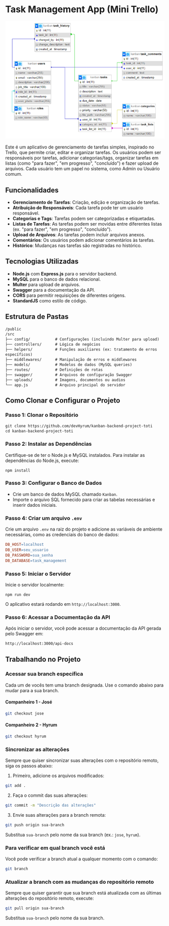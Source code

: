 # Task Management App (Mini Trello)
![ERD](./public/ERD.png)

Este é um aplicativo de gerenciamento de tarefas simples, inspirado no Trello, que permite criar, editar e organizar tarefas. Os usuários podem ser responsáveis por tarefas, adicionar categorias/tags, organizar tarefas em listas (como "para fazer", "em progresso", "concluído") e fazer upload de arquivos. Cada usuário tem um papel no sistema, como Admin ou Usuário comum.

## Funcionalidades
- **Gerenciamento de Tarefas**: Criação, edição e organização de tarefas.
- **Atribuição de Responsáveis**: Cada tarefa pode ter um usuário responsável.
- **Categorias e Tags**: Tarefas podem ser categorizadas e etiquetadas.
- **Listas de Tarefas**: As tarefas podem ser movidas entre diferentes listas (ex. "para fazer", "em progresso", "concluído").
- **Upload de Arquivos**: As tarefas podem incluir arquivos anexos.
- **Comentários**: Os usuários podem adicionar comentários às tarefas.
- **Histórico**: Mudanças nas tarefas são registradas no histórico.
## Tecnologias Utilizadas
- **Node.js** com **Express.js** para o servidor backend.
- **MySQL** para o banco de dados relacional.
- **Multer** para upload de arquivos.
- **Swagger** para a documentação da API.
- **CORS** para permitir requisições de diferentes origens.
- **StandardJS** como estilo de código.
## Estrutura de Pastas
```bach
/public
/src
├── config/           # Configurações (incluindo Multer para upload)
├── controllers/      # Lógica de negócios
├── helpers/          # Funções auxiliares (ex: tratamento de erros específicos)
├── middlewares/      # Manipulação de erros e middlewares
├── models/           # Modelos de dados (MySQL queries)
├── routes/           # Definições de rotas
├── swagger/          # Arquivos de configuração Swagger
├── uploads/          # Imagens, documentos ou audios 
└── app.js            # Arquivo principal do servidor
```
## Como Clonar e Configurar o Projeto
### Passo 1: Clonar o Repositório
```bach
git clone https://github.com/devHyrum/kanban-backend-project-toti
cd kanban-backend-project-toti
```
### Passo 2: Instalar as Dependências
Certifique-se de ter o Node.js e MySQL instalados. Para instalar as dependências do Node.js, execute:
```bach
npm install
```
### Passo 3: Configurar o Banco de Dados
- Crie um banco de dados MySQL chamado ``Kanban``.
- Importe o arquivo SQL fornecido para criar as tabelas necessárias e inserir dados iniciais.
### Passo 4: Criar um arquivo ``.env``
Crie um arquivo ``.env`` na raiz do projeto e adicione as variáveis de ambiente necessárias, como as credenciais do banco de dados:
```makefile
DB_HOST=localhost
DB_USER=seu_usuario
DB_PASSWORD=sua_senha
DB_DATABASE=task_management
```
### Passo 5: Iniciar o Servidor
Inicie o servidor localmente:
```bach
npm run dev
```
O aplicativo estará rodando em ``http://localhost:3000``.
### Passo 6: Acessar a Documentação da API
Após iniciar o servidor, você pode acessar a documentação da API gerada pelo Swagger em:
```bash
http://localhost:3000/api-docs
```
## Trabalhando no Projeto

### Acessar sua branch específica
Cada um de vocês tem uma branch designada. Use o comando abaixo para mudar para a sua branch.

#### Companheiro 1 - José
```bash
git checkout jose
```
#### Companheiro 2 - Hyrum
```bash
git checkout hyrum
```
### Sincronizar as alterações
Sempre que quiser sincronizar suas alterações com o repositório remoto, siga os passos abaixo:

1. Primeiro, adicione os arquivos modificados:
```bash
git add .
```
2. Faça o commit das suas alterações:
```bash
git commit -m "Descrição das alterações"
```
3. Envie suas alterações para a branch remota:
```bash
git push origin sua-branch
```
Substitua `sua-branch` pelo nome da sua branch (ex.: `jose`, `hyrum`).

### Para verificar em qual branch você está
Você pode verificar a branch atual a qualquer momento com o comando:
```bash
git branch
```
### Atualizar a branch com as mudanças do repositório remoto
Sempre que quiser garantir que sua branch está atualizada com as últimas alterações do repositório remoto, execute:
```bash
git pull origin sua-branch
```
Substitua `sua-branch` pelo nome da sua branch.

